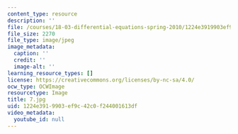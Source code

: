 ```yaml
---
content_type: resource
description: ''
file: /courses/18-03-differential-equations-spring-2010/1224e3919903ef9c42c0f244001613df_7.jpg
file_size: 2270
file_type: image/jpeg
image_metadata:
  caption: ''
  credit: ''
  image-alt: ''
learning_resource_types: []
license: https://creativecommons.org/licenses/by-nc-sa/4.0/
ocw_type: OCWImage
resourcetype: Image
title: 7.jpg
uid: 1224e391-9903-ef9c-42c0-f244001613df
video_metadata:
  youtube_id: null
---
```

